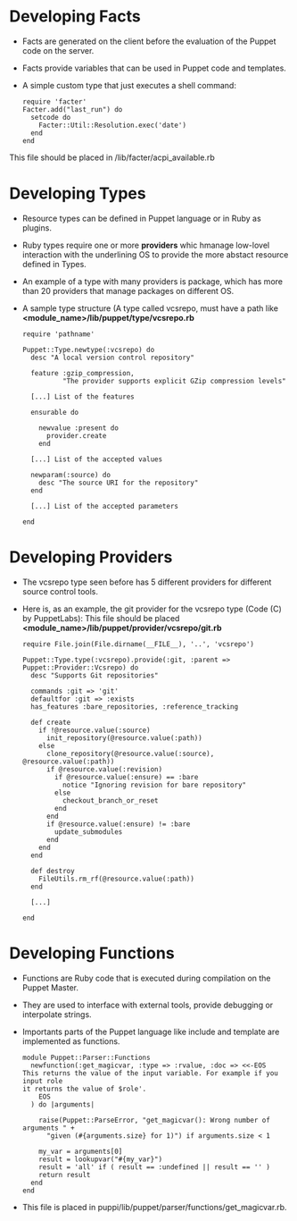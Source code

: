 # Developing Facts

  - Facts are generated on the client before the evaluation of the Puppet code on the server.

  - Facts provide variables that can be used in Puppet code and templates.

  - A simple custom type that just executes a shell command:

        require 'facter'
        Facter.add("last_run") do
          setcode do
            Facter::Util::Resolution.exec('date')
          end
        end

  This file should be placed in <modulename>/lib/facter/acpi_available.rb


# Developing Types

  - Resource types can be defined in Puppet language or in Ruby as plugins.

  - Ruby types require one or more **providers** whic hmanage low-lovel interaction with the underlining OS to provide the more abstact resource defined in Types.

  - An example of a type with many providers is package, which has more than 20 providers that manage packages on different OS.

  - A sample type structure (A type called vcsrepo, must have a path like **<module_name>/lib/puppet/type/vcsrepo.rb**

        require 'pathname'

        Puppet::Type.newtype(:vcsrepo) do
          desc "A local version control repository"

          feature :gzip_compression,
                  "The provider supports explicit GZip compression levels"

          [...] List of the features

          ensurable do

            newvalue :present do
              provider.create
            end

          [...] List of the accepted values

          newparam(:source) do
            desc "The source URI for the repository"
          end

          [...] List of the accepted parameters

        end


# Developing Providers

  - The vcsrepo type seen before has 5 different providers for different source control tools.

  - Here is, as an example, the git provider for the vcsrepo type (Code (C) by PuppetLabs):
  This file should be placed **<module_name>/lib/puppet/provider/vcsrepo/git.rb**

        require File.join(File.dirname(__FILE__), '..', 'vcsrepo')

        Puppet::Type.type(:vcsrepo).provide(:git, :parent => Puppet::Provider::Vcsrepo) do
          desc "Supports Git repositories"

          commands :git => 'git'
          defaultfor :git => :exists
          has_features :bare_repositories, :reference_tracking

          def create
            if !@resource.value(:source)
              init_repository(@resource.value(:path))
            else
              clone_repository(@resource.value(:source), @resource.value(:path))
              if @resource.value(:revision)
                if @resource.value(:ensure) == :bare
                  notice "Ignoring revision for bare repository"
                else
                  checkout_branch_or_reset
                end
              end
              if @resource.value(:ensure) != :bare
                update_submodules
              end
            end
          end

          def destroy
            FileUtils.rm_rf(@resource.value(:path))
          end

          [...]

        end


# Developing Functions

  - Functions are Ruby code that is executed during compilation on the Puppet Master.

  - They are used to interface with external tools, provide debugging or interpolate strings.

  - Importants parts of the Puppet language like include and template are implemented as functions.

        module Puppet::Parser::Functions
          newfunction(:get_magicvar, :type => :rvalue, :doc => <<-EOS
        This returns the value of the input variable. For example if you input role
        it returns the value of $role'.
            EOS
          ) do |arguments|

            raise(Puppet::ParseError, "get_magicvar(): Wrong number of arguments " +
              "given (#{arguments.size} for 1)") if arguments.size < 1

            my_var = arguments[0]
            result = lookupvar("#{my_var}")
            result = 'all' if ( result == :undefined || result == '' )
            return result
          end
        end

  - This file is placed in puppi/lib/puppet/parser/functions/get_magicvar.rb.

